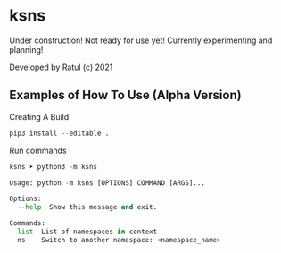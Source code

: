 # ksns
Under construction! Not ready for use yet! Currently experimenting and planning!

Developed by Ratul (c) 2021

## Examples of How To Use (Alpha Version)

Creating A Build

```python
pip3 install --editable .
```

Run commands

```python
ksns ➤ python3 -m ksns

Usage: python -m ksns [OPTIONS] COMMAND [ARGS]...

Options:
  --help  Show this message and exit.

Commands:
  list  List of namespaces in context
  ns    Switch to another namespace: <namespace_name>
```